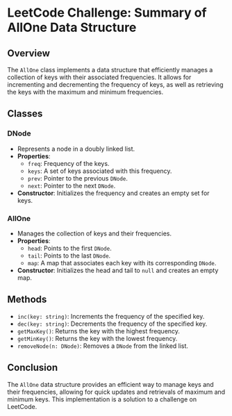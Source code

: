 # LeetCode Challenge: Summary of AllOne Data Structure

## Overview

The `AllOne` class implements a data structure that efficiently manages a collection of keys with their associated frequencies. It allows for incrementing and decrementing the frequency of keys, as well as retrieving the keys with the maximum and minimum frequencies.

## Classes

### DNode

- Represents a node in a doubly linked list.
- **Properties**:
  - `freq`: Frequency of the keys.
  - `keys`: A set of keys associated with this frequency.
  - `prev`: Pointer to the previous `DNode`.
  - `next`: Pointer to the next `DNode`.
- **Constructor**: Initializes the frequency and creates an empty set for keys.

### AllOne

- Manages the collection of keys and their frequencies.
- **Properties**:
  - `head`: Points to the first `DNode`.
  - `tail`: Points to the last `DNode`.
  - `map`: A map that associates each key with its corresponding `DNode`.
- **Constructor**: Initializes the head and tail to `null` and creates an empty map.

## Methods

- `inc(key: string)`: Increments the frequency of the specified key.
- `dec(key: string)`: Decrements the frequency of the specified key.
- `getMaxKey()`: Returns the key with the highest frequency.
- `getMinKey()`: Returns the key with the lowest frequency.
- `removeNode(n: DNode)`: Removes a `DNode` from the linked list.

## Conclusion

The `AllOne` data structure provides an efficient way to manage keys and their frequencies, allowing for quick updates and retrievals of maximum and minimum keys. This implementation is a solution to a challenge on LeetCode.
